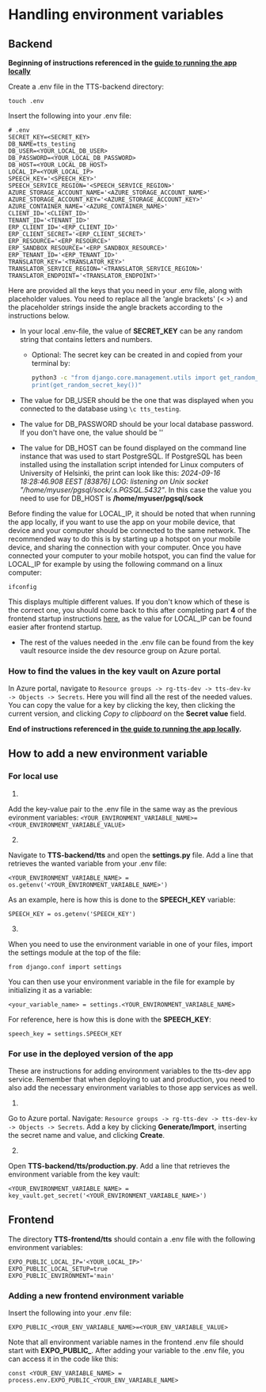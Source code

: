 # Handling environment variables

## Backend

**Beginning of instructions referenced in the [guide to running the app locally](https://github.com/Ohtu-Tyoturvallisuus/TTS-documentation/blob/main/docs/running-app-locally.md)**

Create a .env file in the TTS-backend directory:

```
touch .env
```

Insert the following into your .env file:

```
# .env
SECRET_KEY=<SECRET_KEY>
DB_NAME=tts_testing
DB_USER=<YOUR_LOCAL_DB_USER>
DB_PASSWORD=<YOUR_LOCAL_DB_PASSWORD>
DB_HOST=<YOUR_LOCAL_DB_HOST>
LOCAL_IP=<YOUR_LOCAL_IP>
SPEECH_KEY='<SPEECH_KEY>'
SPEECH_SERVICE_REGION='<SPEECH_SERVICE_REGION>'
AZURE_STORAGE_ACCOUNT_NAME='<AZURE_STORAGE_ACCOUNT_NAME>'
AZURE_STORAGE_ACCOUNT_KEY='<AZURE_STORAGE_ACCOUNT_KEY>'
AZURE_CONTAINER_NAME='<AZURE_CONTAINER_NAME>'
CLIENT_ID='<CLIENT_ID>'
TENANT_ID='<TENANT_ID>'
ERP_CLIENT_ID='<ERP_CLIENT_ID>'
ERP_CLIENT_SECRET='<ERP_CLIENT_SECRET>'
ERP_RESOURCE='<ERP_RESOURCE>'
ERP_SANDBOX_RESOURCE='<ERP_SANDBOX_RESOURCE>'
ERP_TENANT_ID='<ERP_TENANT_ID>'
TRANSLATOR_KEY='<TRANSLATOR_KEY>'
TRANSLATOR_SERVICE_REGION='<TRANSLATOR_SERVICE_REGION>'
TRANSLATOR_ENDPOINT='<TRANSLATOR_ENDPOINT>'
```

Here are provided all the keys that you need in your .env file, along with 
placeholder values. You need to replace all the 'angle brackets' (< >) 
and the placeholder strings inside the angle brackets according to the instructions 
below.

- In your local .env-file, the value of **SECRET_KEY** can be any random string 
that contains letters and numbers.
    - Optional: The secret key can be created in and copied from your terminal by:
        ```bash
        python3 -c "from django.core.management.utils import get_random_secret_key;
        print(get_random_secret_key())"
        ```

- The value for DB_USER should be the one that was displayed when you connected 
to the database using `\c tts_testing`.

- The value for DB_PASSWORD should be your local database password.
If you don't have one, the value should be ''

- The value for DB_HOST can be found displayed on the command line instance 
that was used to start PostgreSQL. If PostgreSQL has been installed using 
the installation script intended for Linux computers of University of Helsinki, 
the print can look like this: 
*2024-09-16 18:28:46.908 EEST [83876] LOG:  listening on Unix socket "/home/myuser/pgsql/sock/.s.PGSQL.5432"*.
In this case the value you need to use for DB_HOST is 
**/home/myuser/pgsql/sock**


Before finding the value for LOCAL_IP, it should be noted that when running 
the app locally, if you want to use the app on your mobile device, that device 
and your computer should be connected to the same network. The recommended 
way to do this is by starting up a hotspot on your mobile device, and sharing 
the connection with your computer. Once you have connected your computer 
to your mobile hotspot, you can find the value for LOCAL_IP for example by 
using the following command on a linux computer:

```
ifconfig
```

This displays multiple different values. If you don't know which of these is 
the correct one, you should come back to this after completing part **4** of 
the frontend startup instructions 
[here](https://github.com/Ohtu-Tyoturvallisuus/TTS-documentation/blob/main/docs/running-app-locally.md), 
as the value for LOCAL_IP can be found easier after frontend startup.

- The rest of the values needed in the .env file can be found from the key 
vault resource inside the dev resource group on Azure portal.


### How to find the values in the key vault on Azure portal

In Azure portal, navigate to 
`Resource groups -> rg-tts-dev -> tts-dev-kv -> Objects -> Secrets`. 
Here you will find all the rest of the needed values. 
You can copy the value for a key by clicking the key, then clicking the current 
version, and clicking *Copy to clipboard* on the **Secret value** field.

**End of instructions referenced in [the guide to running the app locally](https://github.com/Ohtu-Tyoturvallisuus/TTS-documentation/blob/main/docs/running-app-locally.md).**


## How to add a new environment variable

### For local use

1. 
Add the key-value pair to the .env file in the same way as the previous 
evironment variables: 
`<YOUR_ENVIRONMENT_VARIABLE_NAME>=<YOUR_ENVIRONMENT_VARIABLE_VALUE>`

2. 
Navigate to **TTS-backend/tts** and open the **settings.py** file. 
Add a line that retrieves the wanted variable from your .env file:

```
<YOUR_ENVIRONMENT_VARIABLE_NAME> = os.getenv('<YOUR_ENVIRONMENT_VARIABLE_NAME>')
```

As an example, here is how this is done to the **SPEECH_KEY** variable:

```
SPEECH_KEY = os.getenv('SPEECH_KEY')
```

3. 
When you need to use the environment variable in one of your files, import 
the settings module at the top of the file:

```
from django.conf import settings
```

You can then use your environment variable in the file for example by 
initializing it as a variable: 

```
<your_variable_name> = settings.<YOUR_ENVIRONMENT_VARIABLE_NAME>
```

For reference, here is how this is done with the **SPEECH_KEY**:

```
speech_key = settings.SPEECH_KEY
```


### For use in the deployed version of the app

These are instructions for adding environment variables to the tts-dev app 
service. Remember that when deploying to uat and production, you need to also 
add the necessary environment variables to those app services as well.

1. 
Go to Azure portal. Navigate:
`Resource groups -> rg-tts-dev -> tts-dev-kv -> Objects -> Secrets`. 
Add a key by clicking **Generate/Import**, inserting the secret name and 
value, and clicking **Create**.

2. 
Open **TTS-backend/tts/production.py**. Add a line that retrieves the environment 
variable from the key vault: 

```
<YOUR_ENVIRONMENT_VARIABLE_NAME> = key_vault.get_secret('<YOUR_ENVIRONMENT_VARIABLE_NAME>')
```


## Frontend

The directory **TTS-frontend/tts** should contain a .env file with the following 
environment variables: 

```
EXPO_PUBLIC_LOCAL_IP='<YOUR_LOCAL_IP>'
EXPO_PUBLIC_LOCAL_SETUP=true
EXPO_PUBLIC_ENVIRONMENT='main'
```


### Adding a new frontend environment variable

Insert the following into your .env file:

```
EXPO_PUBLIC_<YOUR_ENV_VARIABLE_NAME>=<YOUR_ENV_VARIABLE_VALUE>
```

Note that all environment variable names in the frontend .env file should start 
with **EXPO_PUBLIC_**. 
After adding your variable to the .env file, you can access it in the code like 
this:

```
const <YOUR_ENV_VARIABLE_NAME> = process.env.EXPO_PUBLIC_<YOUR_ENV_VARIABLE_NAME>
```

